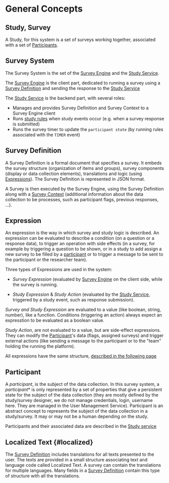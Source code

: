 # General Concepts

## Study, Survey

A Study, for this system is a set of surveys working together, associated with a set of [Participants](#participant).

## Survey System

The Survey System is the set of the [Survey Engine](../survey-engine) and the [Study Service](../study-service).

The [Survey Engine](../survey-engine) is the client part, dedicated to running a survey using a [Survey Definition](#survey-definition) and sending the response to the [Study Service](../study-service)

The [Study Service](../study-service/) is the backend part, with several roles:

- Manages and provides Survey Definition and Survey Context to a Survey Engine client
- Runs [study rules](../study-service/03-study-rules.mdx) when study events occur (e.g. when a survey response is submitted) 
- Runs the survey timer to update the `participant state` (by running rules associated with the `TIMER` event)

## Survey Definition

A Survey Definition is a formal document that specifies a survey. It embeds the survey structure (organization of items and groups), survey components (display or data collection elements), translations and logic (using [Expressions](./expressions)).
The Survey Definition is represented in JSON format.

A Survey is then executed by the Survey Engine, using the Survey Definition along with a [Survey Context](../survey-engine/05-context) (additional information about the data collection to be processes, such as participant flags, previous responses, ...). 

## Expression

An expression is the way in which survey and study logic is described. An expression can be evaluated to describe a condition (on a question or a response data), to trigger an operation with side effects (in a survey, for example by triggering a question to be shown, or in a study to add assign a new survey to be filled by a [participant](#participant) or to trigger a message to be sent to the participant or the researcher team).

Three types of Expressions are used in the system:

- *Survey Expression* (evaluated by [Survey Engine](../survey-engine) on the client side, while the survey is running.
   
- *Study Expression* & *Study Action* (evaluated by the [Study Service](../study-service), triggered by a study event, such as response submission).

*Survey and Study Expression* are evaluated to a value (like boolean, string, number), like a function. Conditions (triggering an action) always expect an expresstion to be evaluated as a boolean value.

*Study Action*, are not evaluated to a value, but are side-effect expressions. They can modify the [Participant](#participant)'s data (flags, assigned surveys) and trigger external actions (like sending a message to the participant or to the "team" holding the running the platform).

All expressions have the same structure, [described in the following page](./expressions)

## Participant

A *participant*, is the subject of the data collection. In this survey system, a *participant** is only represented by a set of properties that give a persistent state for the subject of the data collection (they are mostly defined by the study/survey designer, we do not manage credentials, login, username here. They are managed in the User Management Service). Participant is an abstract concept to represents the  subject of the data collection in a study/survey. It may or may not be a human depending on the study.

Participants and their associated data are described in the [Study service](../study-service/participants)

## Localized Text {#localized}

The [Survey Definition](#survey-definition) includes translations for all texts presented to the user.
The texts are provided in a small structure associating text and language code called Localized Text. A survey can contain the translations for multiple languages.
Many fields in a [Survey Definition](#survey-definition) contain this type of structure with all the translations.